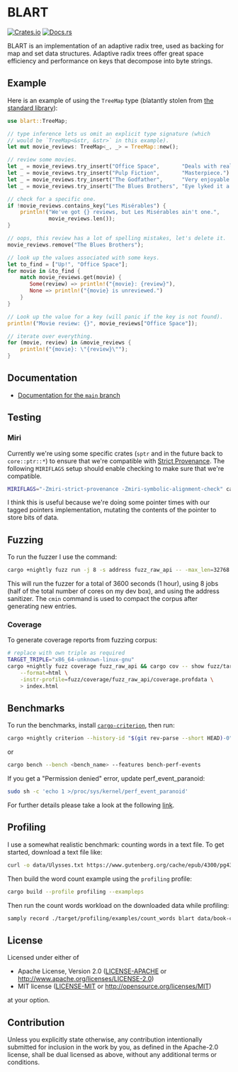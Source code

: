 # BLART

[![Crates.io][crates-badge]][crates-url]
[![Docs.rs][docs-badge]][docs-url]

BLART is an implementation of an adaptive radix tree, used as backing for map and set data structures. Adaptive radix
trees offer great space efficiency and performance on keys that decompose into byte strings.

[crates-badge]: https://img.shields.io/crates/v/blart
[crates-url]: https://crates.io/crates/blart
[docs-badge]: https://img.shields.io/docsrs/blart
[docs-url]: https://docs.rs/blart/latest/blart/

## Example

Here is an example of using the `TreeMap` type (blatantly stolen from [the standard library][stdlib-example-1]):

```rust
use blart::TreeMap;

// type inference lets us omit an explicit type signature (which
// would be `TreeMap<&str, &str>` in this example).
let mut movie_reviews: TreeMap<_, _> = TreeMap::new();

// review some movies.
let _ = movie_reviews.try_insert("Office Space",       "Deals with real issues in the workplace.").unwrap();
let _ = movie_reviews.try_insert("Pulp Fiction",       "Masterpiece.").unwrap();
let _ = movie_reviews.try_insert("The Godfather",      "Very enjoyable.").unwrap();
let _ = movie_reviews.try_insert("The Blues Brothers", "Eye lyked it a lot.").unwrap();

// check for a specific one.
if !movie_reviews.contains_key("Les Misérables") {
    println!("We've got {} reviews, but Les Misérables ain't one.",
             movie_reviews.len());
}

// oops, this review has a lot of spelling mistakes, let's delete it.
movie_reviews.remove("The Blues Brothers");

// look up the values associated with some keys.
let to_find = ["Up!", "Office Space"];
for movie in &to_find {
    match movie_reviews.get(movie) {
       Some(review) => println!("{movie}: {review}"),
       None => println!("{movie} is unreviewed.")
    }
}

// Look up the value for a key (will panic if the key is not found).
println!("Movie review: {}", movie_reviews["Office Space"]);

// iterate over everything.
for (movie, review) in &movie_reviews {
    println!("{movie}: \"{review}\"");
}
```

[stdlib-example-1]: https://doc.rust-lang.org/stable/std/collections/struct.BTreeMap.html#examples

## Documentation

- [Documentation for the `main` branch][declanvk-blart-docs]

[declanvk-blart-docs]: https://declanvk.github.io/blart/

## Testing

### Miri

Currently we're using some specific crates (`sptr` and in the future back to `core::ptr::*`) to ensure that we're compatible with [Strict Provenance][sp-issue]. The following `MIRIFLAGS` setup should enable checking to make sure that we're compatible.

```bash
MIRIFLAGS="-Zmiri-strict-provenance -Zmiri-symbolic-alignment-check" cargo +nightly miri test
```

I think this is useful because we're doing some pointer times with our tagged pointers implementation, mutating the contents of the pointer to store bits of data.

[sp-issue]: https://github.com/rust-lang/rust/issues/95228

## Fuzzing

To run the fuzzer I use the command:

```bash
cargo +nightly fuzz run -j 8 -s address fuzz_raw_api -- -max_len=32768 -max_total_time=3600 && cargo +nightly fuzz cmin fuzz_raw_api
```

This will run the fuzzer for a total of 3600 seconds (1 hour), using 8 jobs (half of the total number of cores on my dev box), and using the address sanitizer. The `cmin` command is used to compact the corpus after generating new entries.

### Coverage

To generate coverage reports from fuzzing corpus:

```bash
# replace with own triple as required
TARGET_TRIPLE="x86_64-unknown-linux-gnu"
cargo +nightly fuzz coverage fuzz_raw_api && cargo cov -- show fuzz/target/"$TARGET_TRIPLE"/release/fuzz_raw_api \
    --format=html \
    -instr-profile=fuzz/coverage/fuzz_raw_api/coverage.profdata \
    > index.html
```

## Benchmarks

To run the benchmarks, install [`cargo-criterion`][cargo-criterion], then run:

```bash
cargo +nightly criterion --history-id "$(git rev-parse --short HEAD)-0" --features bench-perf-events
```

or

```bash
cargo bench --bench <bench_name> --features bench-perf-events
```

If you get a "Permission denied" error, update perf_event_paranoid:
```bash
sudo sh -c 'echo 1 >/proc/sys/kernel/perf_event_paranoid'
```
For further details please take a look at the following [link][superuser-run-perf].

[cargo-criterion]: https://github.com/bheisler/cargo-criterion
[superuser-run-perf]: https://superuser.com/questions/980632/run-perf-without-root-rights

## Profiling

I use a somewhat realistic benchmark: counting words in a text file. To get started, download a text file like:

```bash
curl -o data/Ulysses.txt https://www.gutenberg.org/cache/epub/4300/pg4300.txt
```

Then build the word count example using the `profiling` profile:

```bash
cargo build --profile profiling --exampleps
```

Then run the count words workload on the downloaded data while profiling:

```bash
samply record ./target/profiling/examples/count_words blart data/book-chapters-combined.txt
```

## License

Licensed under either of

- Apache License, Version 2.0
  ([LICENSE-APACHE](LICENSE-APACHE) or http://www.apache.org/licenses/LICENSE-2.0)
- MIT license
  ([LICENSE-MIT](LICENSE-MIT) or http://opensource.org/licenses/MIT)

at your option.

## Contribution

Unless you explicitly state otherwise, any contribution intentionally submitted
for inclusion in the work by you, as defined in the Apache-2.0 license, shall be
dual licensed as above, without any additional terms or conditions.
